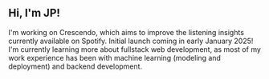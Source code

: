 ## Hi, I'm JP!
I'm working on Crescendo, which aims to improve the listening insights currently available on Spotify. Initial launch coming in early January 2025! I'm currently learning more about fullstack web development, as most of my work experience has been with machine learning (modeling and deployment) and backend development.

<!--
**jeanpierrebroz/jeanpierrebroz** is a ✨ _special_ ✨ repository because its `README.md` (this file) appears on your GitHub profile.

Here are some ideas to get you started:

- 🔭 I’m currently working on ...
- 🌱 I’m currently learning ...
- 👯 I’m looking to collaborate on ...
- 🤔 I’m looking for help with ...
- 💬 Ask me about ...
- 📫 How to reach me: ...
- 😄 Pronouns: ...
- ⚡ Fun fact: ...
-->
